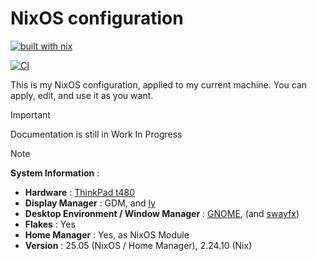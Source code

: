 # NixOS configuration
[![built with nix](https://builtwithnix.org/badge.svg)](https://builtwithnix.org)

[![CI](https://github.com/fmway/NixOS/actions/workflows/ci.yml/badge.svg?branch=nixos-unstable&event=pull_request)](https://github.com/fmway/NixOS/actions/workflows/ci.yml)

This is my NixOS configuration, applied to my current machine. You can apply, edit, and use it as you want.
> [!IMPORTANT]
> Documentation is still in Work In Progress

> [!NOTE]
> **System Information** : 
> - **Hardware** : [ThinkPad t480](https://github.com/NixOS/nixos-hardware/blob/master/lenovo/thinkpad/t480/default.nix)
> - **Display Manager** : GDM, and [ly](https://github.com/fairyglade/ly)
> - **Desktop Environment / Window Manager** : [GNOME](https://www.gnome.org/), (and [swayfx](https://github.com/WillPower3309/swayfx))
> - **Flakes** : Yes
> - **Home Manager** : Yes, as NixOS Module
> - **Version** : 25.05 (NixOS / Home Manager), 2.24.10 (Nix)
